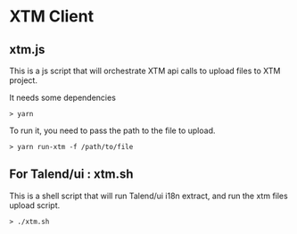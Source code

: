# XTM Client

## xtm.js

This is a js script that will orchestrate XTM api calls to upload files to XTM project.

It needs some dependencies
```
> yarn
```

To run it, you need to pass the path to the file to upload.
```
> yarn run-xtm -f /path/to/file
```

## For Talend/ui : xtm.sh

This is a shell script that will run Talend/ui i18n extract, and run the xtm files upload script.

```
> ./xtm.sh
```
